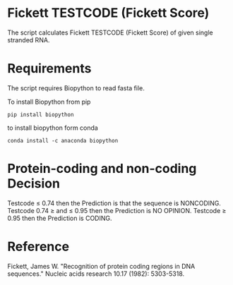 # Fickett TESTCODE (Fickett Score)
The script calculates Fickett TESTCODE (Fickett Score) of given single stranded RNA.
# Requirements
The script requires Biopython to read fasta file.

To install Biopython from pip
```
pip install biopython
```
to install biopython form conda
```
conda install -c anaconda biopython
```

# Protein-coding and non-coding Decision 
Testcode ≤ 0.74 then the Prediction is that the sequence is NONCODING. 
Testcode 0.74 ≥ and ≤ 0.95 then the Prediction is NO OPINION.
Testcode ≥ 0.95 then the Prediction is CODING.

# Reference
Fickett, James W. "Recognition of protein coding regions in DNA sequences." Nucleic acids research 10.17 (1982): 5303-5318.
